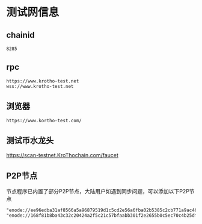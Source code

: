 # 测试网信息

## chainid
```
8285
```
## rpc
```
https://www.krotho-test.net
wss://www.krotho-test.net
```



## 浏览器
```
https://www.kortho-test.com/
```

## 测试币水龙头
https://scan-testnet.KroThochain.com/faucet


## P2P节点
节点程序已内置了部分P2P节点，大陆用户如遇到同步问题，可以添加以下P2P节点
```
"enode://ee96edba31af8566a5a96879519d1c5cd2e56a6fba02b5385c2cb771a9ac46add43a3f44917e59c323c949a77ff32b042900f1ebf4b5b8c7dec836876374b08d@47.118.37.70:32668"
"enode://168f81b8ba43c32c20424a2f5c21c57bfaabb301f2e2655b0c5ec70c4b25df48e5f4c768d2268d912159d40db76e6d4192f15a6927e56f57aa17982a1ffb0245@47.118.35.116:32668"
```